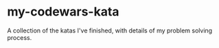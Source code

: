 # my-codewars-kata

A collection of the katas I've finished, with details of my problem solving process.
